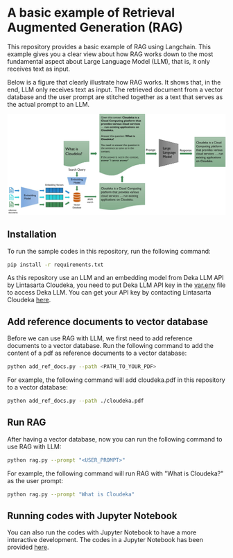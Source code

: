 # A basic example of Retrieval Augmented Generation (RAG)

This repository provides a basic example of RAG using Langchain. This example gives you a clear view about how RAG works down to the most fundamental aspect about Large Language Model (LLM), that is, it only receives text as input.

Below is a figure that clearly illustrate how RAG works. It shows that, in the end, LLM only receives text as input. The retrieved document from a vector database and the user prompt are stitched together as a text that serves as the actual prompt to an LLM.

![alt text](rag.jpg "RAG illustration")

## Installation

To run the sample codes in this repository, run the following command:

```bash
pip install -r requirements.txt
```

As this repository use an LLM and an embedding model from Deka LLM API by Lintasarta Cloudeka, you need to put Deka LLM API key in the [var.env](var.env) file to access Deka LLM. You can get your API key by contacting Lintasarta Cloudeka [here](https://cloudeka.id/).

## Add reference documents to vector database

Before we can use RAG with LLM, we first need to add reference documents to a vector database. Run the following command to add the content of a pdf as reference documents to a vector database:

```bash
python add_ref_docs.py --path <PATH_TO_YOUR_PDF>
```

For example, the following command will add cloudeka.pdf in this repository to a vector database:

```bash
python add_ref_docs.py --path ./cloudeka.pdf
```

## Run RAG
After having a vector database, now you can run the following command to use RAG with LLM:

```bash
python rag.py --prompt "<USER_PROMPT>"
```

For example, the following command will run RAG with "What is Cloudeka?" as the user prompt:

```bash
python rag.py --prompt "What is Cloudeka"
```

## Running codes with Jupyter Notebook

You can also run the codes with Jupyter Notebook to have a more interactive development. The codes in a Jupyter Notebook has been provided [here](RAG-example.ipynb).